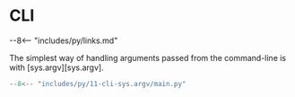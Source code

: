 # CLI

--8<-- "includes/py/links.md"

The simplest way of handling arguments passed from the command-line is with [sys.argv][sys.argv].

```py
--8<-- "includes/py/11-cli-sys.argv/main.py"
```

